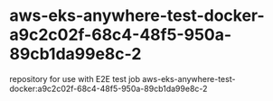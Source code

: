 # aws-eks-anywhere-test-docker-a9c2c02f-68c4-48f5-950a-89cb1da99e8c-2
repository for use with E2E test job aws-eks-anywhere-test-docker:a9c2c02f-68c4-48f5-950a-89cb1da99e8c-2
